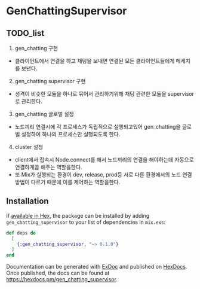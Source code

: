 # GenChattingSupervisor

## TODO_list

1. gen_chatting 구현
  - 클라이언트에서 연결을 하고 채팅을 보내면 연결된 모든 클라이언트들에게 메세지를 보낸다.
2. gen_chatting supervisor 구현
  - 성격이 비슷한 모듈을 하나로 묶어서 관리하기위해 채팅 관련한 모듈을 supervisor로 관리한다.
3. gen_chatting 글로벌 설정
  - 노드끼리 연결시에 각 프로세스가 독립적으로 실행되고있어 gen_chatting을 글로벌 설정하여 하나의 프로세스만 실행되도록 한다.
4. cluster 설정
  - client에서 접속시 Node.connect를 해서 노드끼리의 연결을 해야하는데 자동으로 연결하게끔 해주는 역할을한다.
  - 또 Mix가 실행되는 환경이 dev, release, prod등 서로 다른 환경에서의 노드 연결 방법이 다르기 때문에 이를 제어하는 역할을한다.

## Installation

If [available in Hex](https://hex.pm/docs/publish), the package can be installed
by adding `gen_chatting_supervisor` to your list of dependencies in `mix.exs`:

```elixir
def deps do
  [
    {:gen_chatting_supervisor, "~> 0.1.0"}
  ]
end
```

Documentation can be generated with [ExDoc](https://github.com/elixir-lang/ex_doc)
and published on [HexDocs](https://hexdocs.pm). Once published, the docs can
be found at <https://hexdocs.pm/gen_chatting_supervisor>.

